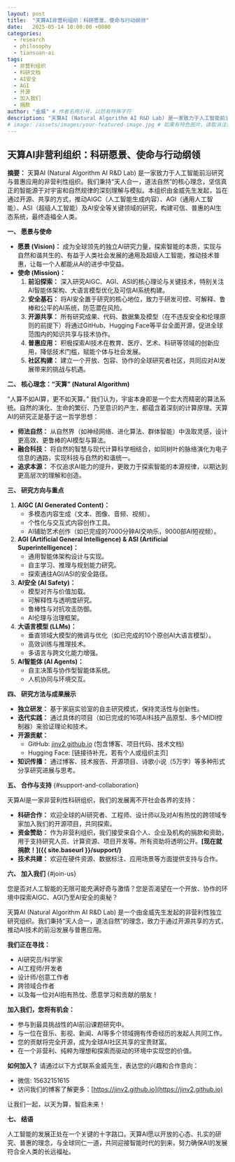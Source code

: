 ```yaml
---
layout: post
title:  "天算AI非营利组织：科研愿景、使命与行动纲领"
date:   2025-05-14 10:00:00 +0800
categories:
  - research
  - philosophy
  - tiansuan-ai
tags:
  - 非营利组织
  - 科研文档
  - AI安全
  - AGI
  - 开源
  - 加入我们
  - 捐款
author: "金威" # 作者名用引号，以防有特殊字符
description: "天算AI (Natural Algorithm AI R&D Lab) 是一家致力于人工智能前沿研究与普惠应用的非营利性组织。本文阐述了其科研愿景、使命、核心理念、研究方向、合作方式以及如何加入和支持我们。" # 描述用引号
# image: /assets/images/your-featured-image.jpg # 如果有特色图片，请取消注释并确保路径正确
---
```


## 天算AI非营利组织：科研愿景、使命与行动纲领

**摘要：**
天算AI (Natural Algorithm AI R&D Lab) 是一家致力于人工智能前沿研究与普惠应用的非营利性组织。我们秉持“天人合一，道法自然”的核心理念，坚信真正的智能源于对宇宙和自然规律的深刻理解与模拟。本组织由金威先生发起，旨在通过开源、共享的方式，推动AIGC（人工智能生成内容）、AGI（通用人工智能）、ASI（超级人工智能）及AI安全等关键领域的研究，构建可信、普惠的AI生态系统，最终造福全人类。

**一、 愿景与使命**

*   **愿景 (Vision)：** 成为全球领先的独立AI研究力量，探索智能的本质，实现与自然和谐共生的、有益于人类社会发展的通用及超级人工智能，推动技术普惠，让每一个人都能从AI的进步中受益。
*   **使命 (Mission)：**
    1.  **前沿探索：** 深入研究AIGC、AGI、ASI的核心理论与关键技术，特别关注AI智能体架构、大语言模型优化及可信AI系统构建。
    2.  **安全基石：** 将AI安全置于研究的核心地位，致力于研发可控、可解释、鲁棒和公平的AI系统，防范潜在风险。
    3.  **开源共享：** 所有研究成果、代码、数据集及模型（在不违反安全和伦理原则的前提下）将通过GitHub、Hugging Face等平台全面开源，促进全球范围内的知识共享与技术协作。
    4.  **普惠应用：** 积极探索AI技术在教育、医疗、艺术、科研等领域的创新应用，降低技术门槛，赋能个体与社会发展。
    5.  **社区构建：** 建立一个开放、包容、协作的全球研究者社区，共同应对AI发展带来的挑战与机遇。

**二、 核心理念：“天算” (Natural Algorithm)**

“人算不如AI算，更不如天算。” 我们认为，宇宙本身即是一个宏大而精密的算法系统。自然的演化、生命的繁衍、乃至意识的产生，都蕴含着深刻的计算原理。天算AI的研究正是基于这一哲学思想：
*   **师法自然：** 从自然界（如神经网络、进化算法、群体智能）中汲取灵感，设计更高效、更鲁棒的AI模型与算法。
*   **融合科技：** 将自然的智慧与现代计算科学相结合，如同树叶的脉络演化为电子信息的通路，实现科技与自然的和谐统一。
*   **追求本源：** 不仅追求AI能力的提升，更致力于探索智能的本源规律，以期达到更高层次的理解和创造。

**三、 研究方向与重点**

1.  **AIGC (AI Generated Content)：**
    *   多模态内容生成（文本、图像、音频、视频）。
    *   个性化与交互式内容创作工具。
    *   AI辅助艺术创作（如已完成的7000分钟AI交响乐，9000部AI短视频）。
2.  **AGI (Artificial General Intelligence) & ASI (Artificial Superintelligence)：**
    *   通用智能体架构设计与实现。
    *   自主学习、推理与规划能力研究。
    *   探索通往AGI/ASI的安全路径。
3.  **AI安全 (AI Safety)：**
    *   模型对齐与价值加载。
    *   可解释性与透明度研究。
    *   鲁棒性与对抗攻击防御。
    *   AI伦理与治理框架。
4.  **大语言模型 (LLMs)：**
    *   垂直领域大模型的微调与优化（如已完成的10个原创AI大语言模型）。
    *   高效训练与推理技术。
    *   多语言与跨文化能力增强。
5.  **AI智能体 (AI Agents)：**
    *   自主决策与协作型智能体系统。
    *   人机协同与环境交互。

**四、 研究方法与成果展示**

*   **独立研发：** 基于家庭实验室的自主研究模式，保持灵活性与创新性。
*   **迭代实践：** 通过具体的项目（如已完成的16项AI科技产品原型、多个MIDI控制器）来验证理论和技术。
*   **开源贡献：**
    *   GitHub: [jinv2.github.io](https://jinv2.github.io) (包含博客、项目代码、技术文档)
    *   Hugging Face: [链接待补充，若有个人或组织主页]
*   **知识传播：** 通过博客、技术报告、开源项目、诗歌小说（5万字）等多种形式分享研究进展与思考。

**五、 合作与支持** {#support-and-collaboration}

天算AI是一家非营利性科研组织，我们的发展离不开社会各界的支持：
*   **科研合作：** 欢迎全球的AI研究者、工程师、设计师以及对AI有热忱的跨领域专家加入我们的开源项目，共同探索。
*   **资金赞助：** 作为非营利组织，我们接受来自个人、企业及机构的捐款和资助，用于支持研究人员、计算资源、项目开发等。所有资助将透明公开。**[现在就捐款！]({{ site.baseurl }}/support/)**
*   **技术共建：** 欢迎在硬件资源、数据标注、应用场景等方面提供支持与合作。

**六、 加入我们** {#join-us}

您是否对人工智能的无限可能充满好奇与激情？您是否渴望在一个开放、协作的环境中探索AIGC、AGI乃至AI安全的奥秘？

天算AI (Natural Algorithm AI R&D Lab) 是一个由金威先生发起的非营利性独立研究组织。我们秉持“天人合一，道法自然”的理念，致力于通过开源共享的方式，推动AI技术的前沿发展与普惠应用。

**我们正在寻找：**
*   AI研究员/科学家
*   AI工程师/开发者
*   设计师/创意工作者
*   跨领域合作者
*   以及每一位对AI抱有热忱、愿意学习和贡献的朋友！

**加入我们，您将有机会：**
*   参与到最具挑战性的AI前沿课题研究中。
*   与一位在音乐、影视、新闻、AI等多个领域拥有传奇经历的发起人共同工作。
*   您的贡献将完全开源，成为全球AI社区共享的宝贵财富。
*   在一个非营利、纯粹为理想和探索而驱动的环境中实现您的价值。

**如何加入？**
请通过以下方式联系金威先生，表达您的兴趣和合作意向：
*   微信: 15632151615
*   访问我们的博客了解更多：[https://jinv2.github.io](https://jinv2.github.io)

让我们一起，以天为算，智启未来！

**七、 结语**

人工智能的发展正处在一个关键的十字路口。天算AI愿以开放的心态、扎实的研究、普惠的理念，与全球同仁一道，共同迎接智能时代的到来，努力确保AI的发展符合全人类的长远福祉。
